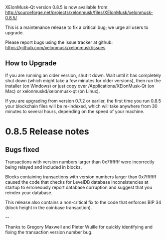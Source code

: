 XElonMusk-Qt version 0.8.5 is now available from:
  http://sourceforge.net/projects/xelonmusk/files/XElonMusk/xelonmusk-0.8.5/

This is a maintenance release to fix a critical bug;
we urge all users to upgrade.

Please report bugs using the issue tracker at github:
  https://github.com/xelonmusk/xelonmusk/issues


How to Upgrade
--------------

If you are running an older version, shut it down. Wait
until it has completely shut down (which might take a few minutes for older
versions), then run the installer (on Windows) or just copy over
/Applications/XElonMusk-Qt (on Mac) or xelonmuskd/xelonmusk-qt (on Linux).

If you are upgrading from version 0.7.2 or earlier, the first time you
run 0.8.5 your blockchain files will be re-indexed, which will take
anywhere from 30 minutes to several hours, depending on the speed of
your machine.

0.8.5 Release notes
===================

Bugs fixed
----------

Transactions with version numbers larger than 0x7fffffff were
incorrectly being relayed and included in blocks.

Blocks containing transactions with version numbers larger
than 0x7fffffff caused the code that checks for LevelDB database
inconsistencies at startup to erroneously report database
corruption and suggest that you reindex your database.

This release also contains a non-critical fix to the code that
enforces BIP 34 (block height in the coinbase transaction).

--

Thanks to Gregory Maxwell and Pieter Wuille for quickly
identifying and fixing the transaction version number bug.

